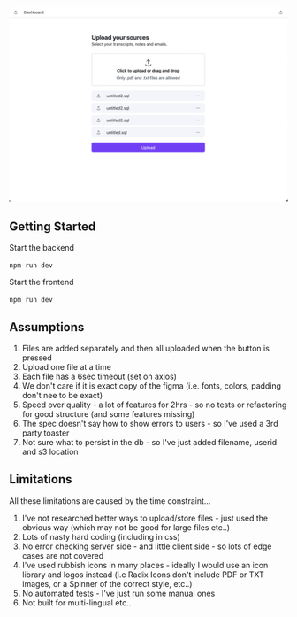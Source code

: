 ![screenshot](Screenshot.png "Screenshot")

## Getting Started

Start the backend

`npm run dev`

Start the frontend

`npm run dev`

## Assumptions
1. Files are added separately and then all uploaded when the button is pressed
2. Upload one file at a time
3. Each file has a 6sec timeout (set on axios)
4. We don't care if it is exact copy of the figma (i.e. fonts, colors, padding don't nee to be exact)
5. Speed over quality - a lot of features for 2hrs - so no tests or refactoring for good structure (and some features missing)
6. The spec doesn't say how to show errors to users - so I've used a 3rd party toaster
7. Not sure what to persist in the db - so I've just added filename, userid and s3 location

## Limitations
All these limitations are caused by the time constraint...

1. I've not researched better ways to upload/store files - just used the obvious way (which may not be good for large files etc..)
2. Lots of nasty hard coding (including in css)
3. No error checking server side - and little client side - so lots of edge cases are not covered
4. I've used rubbish icons in many places - ideally I would use an icon library and logos instead (i.e Radix Icons don't include PDF or TXT images, or a Spinner of the correct style, etc..)
5. No automated tests - I've just run some manual ones
6. Not built for multi-lingual etc..

